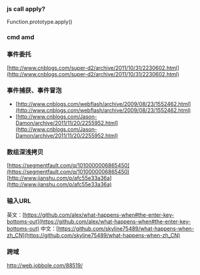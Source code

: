 ### js call apply?
Function.prototype.apply()
### cmd amd

### 事件委托
[http://www.cnblogs.com/super-d2/archive/2011/10/31/2230602.html](http://www.cnblogs.com/super-d2/archive/2011/10/31/2230602.html)
### 事件捕获、事件冒泡
- [http://www.cnblogs.com/webflash/archive/2009/08/23/1552462.html](http://www.cnblogs.com/webflash/archive/2009/08/23/1552462.html)
- [http://www.cnblogs.com/Jason-Damon/archive/2011/11/20/2255952.html](http://www.cnblogs.com/Jason-Damon/archive/2011/11/20/2255952.html)
### 数组深浅拷贝
[https://segmentfault.com/q/1010000006865450](https://segmentfault.com/q/1010000006865450)
[http://www.jianshu.com/p/afc55e33a36a](http://www.jianshu.com/p/afc55e33a36a)
### 输入URL
英文：[https://github.com/alex/what-happens-when#the-enter-key-bottoms-out](https://github.com/alex/what-happens-when#the-enter-key-bottoms-out)
中文：[https://github.com/skyline75489/what-happens-when-zh_CN](https://github.com/skyline75489/what-happens-when-zh_CN)

### 跨域

http://web.jobbole.com/88519/